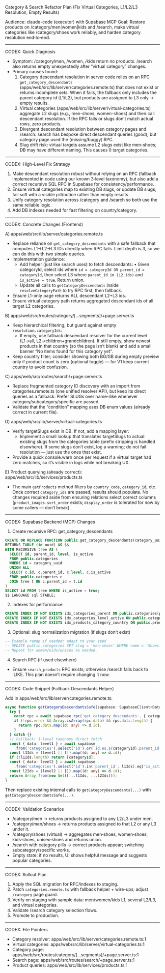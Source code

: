 Category & Search Refactor Plan (Fix Virtual Categories, L1/L2/L3 Resolution, Empty Results)

Audience: claude-code (executor) with Supabase MCP
Goal: Restore products on /category/men|women|kids and /search, make virtual categories like /category/shoes work reliably, and harden category resolution end‑to‑end.

---

CODEX: Quick Diagnosis
- Symptom: /category/men, /women, /kids return no products. /search also returns empty unexpectedly after “virtual category” changes.
- Primary causes found:
  1) Category descendant resolution in server code relies on an RPC `get_category_descendants` (apps/web/src/lib/server/categories.remote.ts) that does not exist or returns incomplete sets. When it fails, the fallback only includes the parent category id (L1/L2), but products are assigned to L3 only → empty results.
  2) Virtual categories (apps/web/src/lib/server/virtual-categories.ts) aggregate L2 slugs (e.g., men-shoes, women-shoes) and then call descendant resolution. If the RPC fails or slugs don’t match actual rows, zero products.
  3) Divergent descendant resolution between category pages and /search: search has bespoke direct descendant queries (good), but category page used the (missing/buggy) RPC.
  4) Slug drift risk: virtual targets assume L2 slugs exist like men-shoes; DB may have different naming. This causes 0 target categories.

---

CODEX: High-Level Fix Strategy
1) Make descendant resolution robust without relying on an RPC (fallback implemented in code using our known 3‑level taxonomy), but also add a correct recursive SQL RPC in Supabase for consistency/performance.
2) Ensure virtual categories map to existing DB slugs, or update DB slugs; fail soft with a visible pill/notice rather than empty results.
3) Unify category resolution across /category and /search so both use the same reliable logic.
4) Add DB indexes needed for fast filtering on country/category.

---

CODEX: Concrete Changes (Frontend)

A) apps/web/src/lib/server/categories.remote.ts
- Replace reliance on `get_category_descendants` with a safe fallback that computes L1→L2→L3 IDs directly when RPC fails. Limit depth is 3, so we can do this with two simple queries.
- Implementation guidance:
  - Add helper (just like search uses) to fetch descendants:
    • Given categoryId, select ids where `id = categoryId OR parent_id = categoryId`, then select L3 where `parent_id in (L2 ids)` and `is_active = true`. Return union.
  - Update all calls to `getCategoryDescendants` inside `resolveCategoryPath` to try RPC first, then fallback.
- Ensure L1-only page returns ALL descendant L2+L3 ids.
- Ensure virtual category path returns aggregated descendant ids of all target L2 categories.

B) apps/web/src/routes/category/[...segments]/+page.server.ts
- Keep hierarchical filtering, but guard against empty `resolution.categoryIds`:
  - If empty, use fallback descendant resolver for the current level (L1→all, L2→children+grandchildren). If still empty, show newest products in that country (so the page isn’t blank) and add a small banner “No items found for this category yet”.
- Keep country filter; consider showing both BG/GB during empty preview only if product count is zero (optional toggle) — for V1 keep current country to avoid confusion.

C) apps/web/src/routes/search/+page.server.ts
- Replace fragmented category ID discovery with an import from categories.remote.ts (one unified resolver API), but keep its direct queries as a fallback. Prefer SLUGs over name-ilike whenever category/subcategory/specific are passed.
- Validate that the “condition” mapping uses DB enum values (already correct in current file).

D) apps/web/src/lib/server/virtual-categories.ts
- Verify targetSlugs exist in DB. If not, add a mapping layer:
  - Implement a small lookup that translates targetSlugs to actual existing slugs from the categories table (prefix stripping is handled elsewhere). If some slugs don’t exist, log a warning; do not fail resolution — just use the ones that exist.
- Provide a quick console.warn once per request if a virtual target had zero matches, so it’s visible in logs while not breaking UX.

E) Product querying (already correct): apps/web/src/lib/services/products.ts
- The main `getProducts` method filters by `country_code`, `category_id`, etc. Once correct `category_ids` are passed, results should populate. No changes required aside from ensuring relations select correct columns (`product_images.sort_order` exists; `display_order` is tolerated for now by some callers — don’t break).

---

CODEX: Supabase Backend (MCP) Changes

1) Create recursive RPC: get_category_descendants
```sql
CREATE OR REPLACE FUNCTION public.get_category_descendants(category_uuid uuid)
RETURNS TABLE (id uuid) AS $$
WITH RECURSIVE tree AS (
  SELECT id, parent_id, level, is_active
  FROM public.categories
  WHERE id = category_uuid
  UNION ALL
  SELECT c.id, c.parent_id, c.level, c.is_active
  FROM public.categories c
  JOIN tree t ON c.parent_id = t.id
)
SELECT id FROM tree WHERE is_active = true;
$$ LANGUAGE sql STABLE;
```

2) Indexes for performance
```sql
CREATE INDEX IF NOT EXISTS idx_categories_parent ON public.categories(parent_id);
CREATE INDEX IF NOT EXISTS idx_categories_level_active ON public.categories(level, is_active);
CREATE INDEX IF NOT EXISTS idx_products_category_country ON public.products(category_id, country_code) WHERE is_active = true AND is_sold = false;
```

3) Optional: slug normalization migration (if slugs don’t exist)
```sql
-- Example remap if needed; adapt to your seed
-- UPDATE public.categories SET slug = 'men-shoes' WHERE name = 'Shoes' AND parent_id = (SELECT id FROM categories WHERE slug = 'men');
-- Repeat for women/kids/unisex as needed.
```

4) Search RPC (if used elsewhere)
- Ensure `search_products` RPC exists; otherwise /search falls back to ILIKE. This plan doesn’t require changing it now.

---

CODEX: Code Snippet (Fallback Descendants Helper)

Add in apps/web/src/lib/server/categories.remote.ts:
```ts
async function getCategoryDescendantsSafe(supabase: SupabaseClient<Database>, categoryId: string): Promise<string[]> {
  try {
    const rpc = await supabase.rpc('get_category_descendants', { category_uuid: categoryId });
    if (!rpc.error && Array.isArray(rpc.data) && rpc.data.length) {
      return rpc.data.map((d: any) => d.id);
    }
  } catch {}
  // Fallback: 3-level taxonomy direct fetch
  const { data: level1 } = await supabase
    .from('categories').select('id').or(`id.eq.${categoryId},parent_id.eq.${categoryId}`).eq('is_active', true);
  const l1Ids = (level1 || []).map((d: any) => d.id);
  if (!l1Ids.length) return [categoryId];
  const { data: level2 } = await supabase
    .from('categories').select('id').in('parent_id', l1Ids).eq('is_active', true);
  const l2Ids = (level2 || []).map((d: any) => d.id);
  return Array.from(new Set([...l1Ids, ...l2Ids]));
}
```
Then replace existing internal calls to `getCategoryDescendants(...)` with `getCategoryDescendantsSafe(...)`.

---

CODEX: Validation Scenarios
- /category/men → returns products assigned to any L2/L3 under men.
- /category/men/shoes → returns products assigned to that L2 or any L3 under it.
- /category/shoes (virtual) → aggregates men‑shoes, women‑shoes, kids‑shoes, unisex‑shoes and returns union.
- /search with category pills → correct products appear; switching subcategory/specific works.
- Empty state: if no results, UI shows helpful message and suggests popular categories.

---

CODEX: Rollout Plan
1) Apply the SQL migration for RPC/indexes to staging.
2) Patch `categories.remote.ts` with fallback helper + wire-ups; adjust `/category` page guard.
3) Verify on staging with sample data: men/women/kids L1, several L2/L3, and virtual categories.
4) Validate /search category selection flows.
5) Promote to production.

---

CODEX: File Pointers
- Category resolver: apps/web/src/lib/server/categories.remote.ts:1
- Virtual categories: apps/web/src/lib/server/virtual-categories.ts:1
- Category page: apps/web/src/routes/category/[...segments]/+page.server.ts:1
- Search page: apps/web/src/routes/search/+page.server.ts:1
- Product queries: apps/web/src/lib/services/products.ts:1

